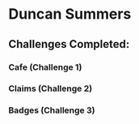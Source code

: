 # Duncan Summers

## Challenges Completed:
###	Cafe (Challenge 1)
### Claims (Challenge 2)
### Badges (Challenge 3)